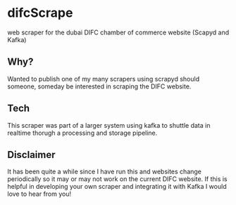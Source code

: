 # difcScrape
web scraper for the dubai DIFC chamber of commerce website (Scapyd and Kafka)

## Why?
Wanted to publish one of my many scrapers using scrapyd should someone, someday be interested in scraping the DIFC website.

## Tech
This scraper was part of a larger system using kafka to shuttle data in realtime thorugh a processing and storage pipeline.

## Disclaimer
It has been quite a while since I have run this and websites change periodically so it may or may not work on the current DIFC website. If this is helpful in developing your own scraper and integrating it with Kafka I would love to hear from you!
